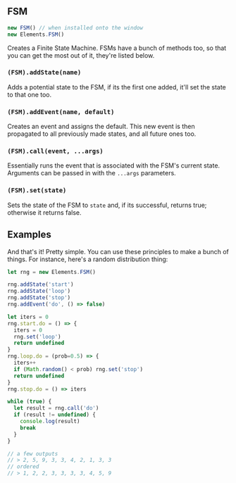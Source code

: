 ## FSM

```js
new FSM() // when installed onto the window
new Elements.FSM()
```

Creates a Finite State Machine.
FSMs have a bunch of methods too, so that you can get the most out of it, they're listed below.

### `(FSM).addState(name)`

Adds a potential state to the FSM, if its the first one added, it'll set the state to that one too.

### `(FSM).addEvent(name, default)`

Creates an event and assigns the default.
This new event is then propagated to all previously made states, and all future ones too.

### `(FSM).call(event, ...args)`

Essentially runs the event that is associated with the FSM's current state.
Arguments can be passed in with the `...args` parameters.

### `(FSM).set(state)`

Sets the state of the FSM to `state` and, if its successful, returns true; otherwise it returns false.

## Examples

And that's it! Pretty simple. You can use these principles to make a bunch of things.
For instance, here's a random distribution thing:

```js
let rng = new Elements.FSM()

rng.addState('start')
rng.addState('loop')
rng.addState('stop')
rng.addEvent('do', () => false)

let iters = 0
rng.start.do = () => {
  iters = 0
  rng.set('loop')
  return undefined
}
rng.loop.do = (prob=0.5) => {
  iters++
  if (Math.random() < prob) rng.set('stop')
  return undefined
}
rng.stop.do = () => iters

while (true) {
  let result = rng.call('do')
  if (result != undefined) {
    console.log(result)
    break
  }
}

// a few outputs
// > 2, 5, 9, 3, 3, 4, 2, 1, 3, 3
// ordered
// > 1, 2, 2, 3, 3, 3, 3, 4, 5, 9
```
